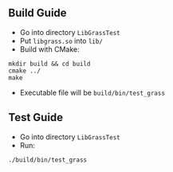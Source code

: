 ## Build Guide
- Go into directory `LibGrassTest`
- Put `libgrass.so` into `lib/`
- Build with CMake:
```shell
mkdir build && cd build
cmake ../
make
```
- Executable file will be `build/bin/test_grass`

## Test Guide
- Go into directory `LibGrassTest`
- Run:
```shell
./build/bin/test_grass
```